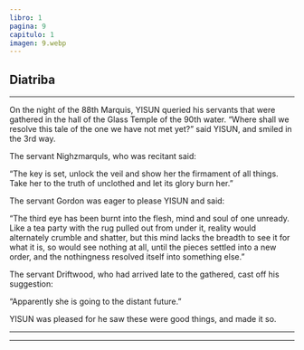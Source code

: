 ```yaml
---
libro: 1
pagina: 9
capitulo: 1
imagen: 9.webp
---
```





## Diatriba

---

On the night of the 88th Marquis, YISUN queried his servants that were gathered in the hall of the Glass Temple of the 90th water. “Where shall we resolve this tale of the one we have not met yet?” said YISUN, and smiled in the 3rd way.

The servant Nighzmarquls, who was recitant said:

“The key is set, unlock the veil and show her the firmament of all things. Take her to the truth of unclothed and let its glory burn her.”

The servant Gordon was eager to please YISUN and said:

“The third eye has been burnt into the flesh, mind and soul of one unready. Like a tea party with the rug pulled out from under it, reality would alternately crumble and shatter, but this mind lacks the breadth to see it for what it is, so would see nothing at all, until the pieces settled into a new order, and the nothingness resolved itself into something else.”

The servant Driftwood, who had arrived late to the gathered, cast off his suggestion:

“Apparently she is going to the distant future.”

YISUN was pleased for he saw these were good things, and made it so.

---

---